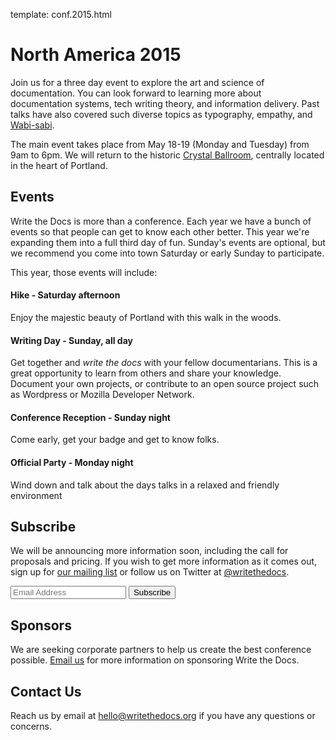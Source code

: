 template: conf.2015.html

# North America 2015

Join us for a three day event to explore the art and science of documentation.
You can look forward to learning more about documentation systems, tech writing theory, and information delivery.
Past talks have also covered such diverse topics as typography, empathy, and [Wabi-sabi][wabisabi].

The main event takes place from May 18-19 (Monday and Tuesday) from 9am to 6pm.
We will return to the historic [Crystal Ballroom][crystal-ballroom],
centrally located in the heart of Portland.

[crystal-ballroom]: http://www.mcmenamins.com/CrystalBallroom
[wabisabi]: http://?

## Events

Write the Docs is more than a conference.
Each year we have a bunch of events so that people can get to know each other better.
This year we're expanding them into a full third day of fun.
Sunday's events are optional, but we recommend you come into town Saturday or early Sunday to participate.

This year, those events will include:

#### Hike - Saturday afternoon
Enjoy the majestic beauty of Portland with this walk in the woods.

#### Writing Day - Sunday, all day
Get together and *write the docs* with your fellow documentarians.  This is a
great opportunity to learn from others and share your knowledge.  Document your
own projects, or contribute to an open source project such as Wordpress or
Mozilla Developer Network.

#### Conference Reception - Sunday night
Come early, get your badge and get to know folks.

#### Official Party - Monday night
Wind down and talk about the days talks in a relaxed and friendly environment

## Subscribe

We will be announcing more information soon, including the call for proposals
and pricing.
If you wish to get more information as it comes out, sign up for [our mailing list][mailing-list] or follow us on Twitter at [@writethedocs][twitter].

<div id="mc_embed_signup">
<form action="http://writethedocs.us6.list-manage.com/subscribe/post?u=94377ea46d8b176a11a325d03&amp;id=dcf0ed349b" method="post" id="mc-embedded-subscribe-form" name="mc-embedded-subscribe-form" class="validate" target="_blank" novalidate="">
<div class="mc-field-group input-append">
<input placeholder="Email Address" value="" name="EMAIL" class="required email" id="mce-EMAIL" type="email">
<input value="Subscribe" name="subscribe" id="mc-embedded-subscribe" class="btn" type="submit">
</div>
<div id="mce-responses" class="clear">
<div class="response" id="mce-error-response" style="display:none"></div>
<div class="response" id="mce-success-response" style="display:none"></div>
</div>
</form>
</div>

[twitter]: https://twitter.com/writethedocs
[mailing-list]: http://?

## Sponsors

We are seeking corporate partners to help us create the best conference possible.
[Email us][email-us] for more information on sponsoring Write the Docs.

## Contact Us

Reach us by email at [hello@writethedocs.org][email-us] if you have any questions or concerns.

[email-us]: mailto:hello@writethedocs.org
